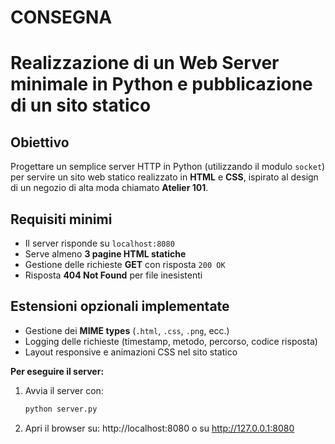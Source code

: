 # CONSEGNA #
# Realizzazione di un Web Server minimale in Python e pubblicazione di un sito statico

## Obiettivo

Progettare un semplice server HTTP in Python (utilizzando il modulo `socket`) per servire un sito web statico realizzato in **HTML** e **CSS**, ispirato al design di un negozio di alta moda chiamato **Atelier 101**.

## Requisiti minimi

- Il server risponde su `localhost:8080`
- Serve almeno **3 pagine HTML statiche**
- Gestione delle richieste **GET** con risposta `200 OK`
- Risposta **404 Not Found** per file inesistenti

## Estensioni opzionali implementate

- Gestione dei **MIME types** (`.html`, `.css`, `.png`, ecc.)
- Logging delle richieste (timestamp, metodo, percorso, codice risposta)
- Layout responsive e animazioni CSS nel sito statico


**Per eseguire il server:**  
1. Avvia il server con:  
   ```bash
   python server.py
 2.	Apri il browser su: http://localhost:8080 o su http://127.0.0.1:8080
